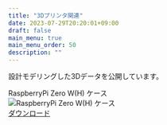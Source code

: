 ```yaml
---
title: "3Dプリンタ関連"
date: 2023-07-29T20:20:01+09:00
draft: false
main_menu: true
main_menu_order: 50
description: ""
---
```

設計モデリングした3Dデータを公開しています。  

RaspberryPi Zero W(H) ケース  
![RaspberryPi Zero W(H) ケース](/image/2023-07-29-rpzwh.png)  
[ダウンロード](https://drive.google.com/drive/folders/1w5S0b6r8_5VseLf19o7j1HKD_-8z2KRD?usp=sharing)  
